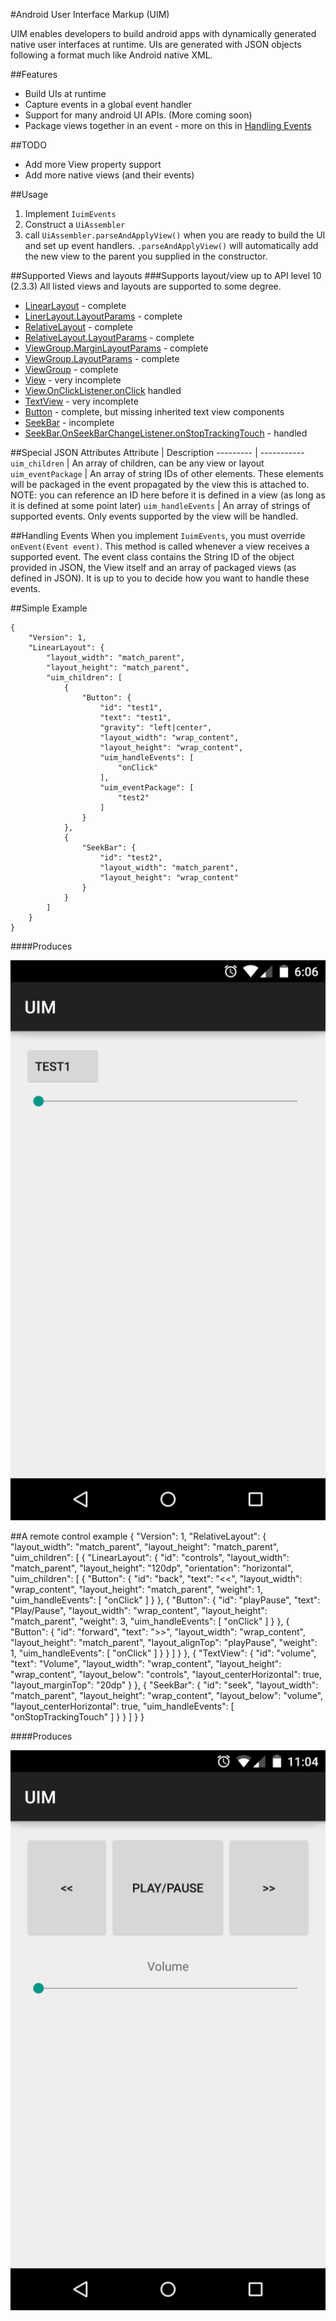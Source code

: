 #Android User Interface Markup (UIM)

UIM enables developers to build android apps with dynamically generated native user interfaces at runtime. UIs are generated with JSON objects following a format much like Android native XML.


##Features
 - Build UIs at runtime
 - Capture events in a global event handler
 - Support for many android UI APIs. (More coming soon)
 - Package views together in an event - more on this in [Handling Events](#handling-events)

##TODO
 - Add more View property support
 - Add more native views (and their events)

##Usage
 1. Implement `IuimEvents`
 2. Construct a `UiAssembler`
 3. call `UiAssembler.parseAndApplyView()` when you are ready to build the UI and set up event handlers. `.parseAndApplyView()` will automatically add the new view to the parent you supplied in the constructor. 
 
##Supported Views and layouts
###Supports layout/view up to API level 10 (2.3.3)
All listed views and layouts are supported to some degree. 
 - [LinearLayout](http://developer.android.com/reference/android/widget/LinearLayout.html) - complete
 - [LinerLayout.LayoutParams](http://developer.android.com/reference/android/widget/LinearLayout.LayoutParams.html) - complete
 - [RelativeLayout](http://developer.android.com/reference/android/widget/RelativeLayout.html) - complete
 - [RelativeLayout.LayoutParams](http://developer.android.com/reference/android/widget/RelativeLayout.LayoutParams.html) - complete
 - [ViewGroup.MarginLayoutParams](http://developer.android.com/reference/android/view/ViewGroup.MarginLayoutParams.html) - complete
 - [ViewGroup.LayoutParams](http://developer.android.com/reference/android/view/ViewGroup.LayoutParams.html) - complete
 - [ViewGroup](http://developer.android.com/reference/android/view/ViewGroup.LayoutParams.html) - complete
 - [View](http://developer.android.com/reference/android/view/View.html) - very incomplete
 - [View.OnClickListener.onClick](http://developer.android.com/reference/android/view/View.OnClickListener.html#onClick(android.view.View)) handled
 - [TextView](http://developer.android.com/reference/android/widget/TextView.html) - very incomplete
 - [Button](http://developer.android.com/reference/android/widget/Button.html) - complete, but missing inherited text view components
 - [SeekBar](http://developer.android.com/reference/android/widget/SeekBar.html) - incomplete
 - [SeekBar.OnSeekBarChangeListener.onStopTrackingTouch](http://developer.android.com/reference/android/widget/SeekBar.OnSeekBarChangeListener.html#onStopTrackingTouch(android.widget.SeekBar)) - handled

##Special JSON Attributes
Attribute           |     Description
---------           |     -----------
`uim_children`      | An array of children, can be any view or layout
`uim_eventPackage`  | An array of string IDs of other elements. These elements will be packaged in the event propagated by the view this is attached to. NOTE: you can reference an ID here before it is defined in a view (as long as it is defined at some point later)
`uim_handleEvents`  | An array of strings of supported events. Only events supported by the view will be handled.  

##Handling Events
When you implement `IuimEvents`, you must override `onEvent(Event event)`.
This method is called whenever a view receives a supported event. The event class contains the String ID of the object provided in JSON, the View itself and an array of packaged views (as defined in JSON). It is up to you to decide how you want to handle these events. 

##Simple Example

    {
        "Version": 1,
        "LinearLayout": {
            "layout_width": "match_parent",
            "layout_height": "match_parent",
            "uim_children": [ 
                { 
                    "Button": {
                        "id": "test1",
                        "text": "test1",
                        "gravity": "left|center",
                        "layout_width": "wrap_content",
                        "layout_height": "wrap_content",
                        "uim_handleEvents": [
                            "onClick"
                        ],
                        "uim_eventPackage": [
                            "test2"
                        ]
                    }
                },
                {
                    "SeekBar": {
                        "id": "test2",
                        "layout_width": "match_parent",
                        "layout_height": "wrap_content"
                    }
                }
            ]
        }
    }

####Produces

![Example](screenshots/example1.png)

##A remote control example
    {
        "Version": 1,
        "RelativeLayout": {
            "layout_width": "match_parent",
            "layout_height": "match_parent",
            "uim_children": [
                {
                    "LinearLayout": {
                        "id": "controls",
                        "layout_width": "match_parent",
                        "layout_height": "120dp",
                        "orientation": "horizontal",
                        "uim_children": [
                            { 
                                "Button": {
                                    "id": "back",
                                    "text": "<<",
                                    "layout_width": "wrap_content",
                                    "layout_height": "match_parent",
                                    "weight": 1,
                                    "uim_handleEvents": [
                                        "onClick"
                                    ]
                                }
                            },
                            { 
                                "Button": {
                                    "id": "playPause",
                                    "text": "Play/Pause",
                                    "layout_width": "wrap_content",
                                    "layout_height": "match_parent",
                                    "weight": 3,
                                    "uim_handleEvents": [
                                        "onClick"
                                    ]
                                }
                            },
                            { 
                                "Button": {
                                    "id": "forward",
                                    "text": ">>",
                                    "layout_width": "wrap_content",
                                    "layout_height": "match_parent",
                                    "layout_alignTop": "playPause",
                                    "weight": 1,
                                    "uim_handleEvents": [
                                        "onClick"
                                    ]
                                }
                            }
                        ]
                    }
                },
                { 
                    "TextView": {
                        "id": "volume",
                        "text": "Volume",
                        "layout_width": "wrap_content",
                        "layout_height": "wrap_content",
                        "layout_below": "controls",
                        "layout_centerHorizontal": true,
                        "layout_marginTop": "20dp"
                    }
                },
                {
                    "SeekBar": {
                        "id": "seek",
                        "layout_width": "match_parent",
                        "layout_height": "wrap_content",
                        "layout_below": "volume",
                        "layout_centerHorizontal": true,
                        "uim_handleEvents": [
                            "onStopTrackingTouch"
                        ]
                    }
                }
            ]
        }
    }
                
####Produces

![Example](screenshots/example2.png)
